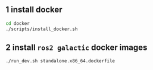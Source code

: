 ## 1 install docker

```bash
cd docker
./scripts/install_docker.sh
```



## 2 install `ros2 galactic` docker images

```bash
./run_dev.sh standalone.x86_64.dockerfile
```



